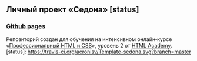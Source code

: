 ## Личный проект «Седона» [status]

### [Github pages](https://acronisv.github.io/Template-sedona/)

Репозиторий создан для обучения на интенсивном онлайн‑курсе «[Профессиональный HTML и CSS](https://htmlacademy.ru/intensive/adaptive)», уровень 2 от [HTML Academy](https://htmlacademy.ru).
[status]: https://travis-ci.org/acronisv/Template-sedona.svg?branch=master

